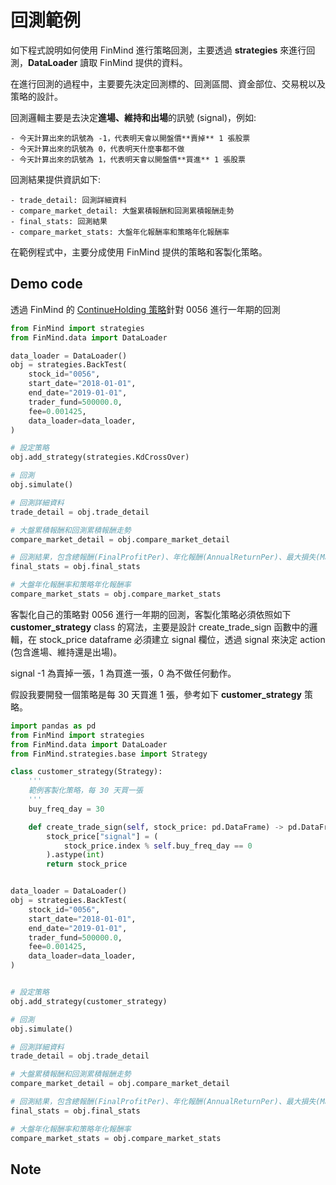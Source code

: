 # 回測範例

如下程式說明如何使用 FinMind 進行策略回測，主要透過 **strategies** 來進行回測，**DataLoader** 讀取 FinMind 提供的資料。

在進行回測的過程中，主要要先決定回測標的、回測區間、資金部位、交易稅以及策略的設計。

回測邏輯主要是去決定**進場、維持和出場**的訊號 (signal)，例如:

    - 今天計算出來的訊號為 -1，代表明天會以開盤價**賣掉** 1 張股票
    - 今天計算出來的訊號為 0，代表明天什麼事都不做
    - 今天計算出來的訊號為 1，代表明天會以開盤價**買進** 1 張股票

回測結果提供資訊如下:

    - trade_detail: 回測詳細資料
    - compare_market_detail: 大盤累積報酬和回測累積報酬走勢
    - final_stats: 回測結果
    - compare_market_stats: 大盤年化報酬率和策略年化報酬率

在範例程式中，主要分成使用 FinMind 提供的策略和客製化策略。

## Demo code

透過 FinMind 的 [ContinueHolding 策略](https://github.com/FinMind/FinMind/blob/master/FinMind/strategies/continue_holding.py)針對 0056 進行一年期的回測

```python
from FinMind import strategies
from FinMind.data import DataLoader

data_loader = DataLoader()
obj = strategies.BackTest(
    stock_id="0056",
    start_date="2018-01-01",
    end_date="2019-01-01",
    trader_fund=500000.0,
    fee=0.001425,
    data_loader=data_loader,
)

# 設定策略
obj.add_strategy(strategies.KdCrossOver)

# 回測
obj.simulate()

# 回測詳細資料
trade_detail = obj.trade_detail

# 大盤累積報酬和回測累積報酬走勢
compare_market_detail = obj.compare_market_detail

# 回測結果，包含總報酬(FinalProfitPer)、年化報酬(AnnualReturnPer)、最大損失(MaxLoss)、最大損失比例(MaxLossPer)...等
final_stats = obj.final_stats

# 大盤年化報酬率和策略年化報酬率
compare_market_stats = obj.compare_market_stats
```

客製化自己的策略對 0056 進行一年期的回測，客製化策略必須依照如下 **customer_strategy** class 的寫法，主要是設計 create_trade_sign 函數中的邏輯，在 stock_price dataframe 必須建立 signal 欄位，透過 signal 來決定 action (包含進場、維持還是出場)。

signal -1 為賣掉一張，1 為買進一張，0 為不做任何動作。

假設我要開發一個策略是每 30 天買進 1 張，參考如下 **customer_strategy** 策略。

```python
import pandas as pd
from FinMind import strategies
from FinMind.data import DataLoader
from FinMind.strategies.base import Strategy

class customer_strategy(Strategy):
    '''
    範例客製化策略，每 30 天買一張
    '''
    buy_freq_day = 30

    def create_trade_sign(self, stock_price: pd.DataFrame) -> pd.DataFrame:
        stock_price["signal"] = (
            stock_price.index % self.buy_freq_day == 0
        ).astype(int)
        return stock_price


data_loader = DataLoader()
obj = strategies.BackTest(
    stock_id="0056",
    start_date="2018-01-01",
    end_date="2019-01-01",
    trader_fund=500000.0,
    fee=0.001425,
    data_loader=data_loader,
)


# 設定策略
obj.add_strategy(customer_strategy)

# 回測
obj.simulate()

# 回測詳細資料
trade_detail = obj.trade_detail

# 大盤累積報酬和回測累積報酬走勢
compare_market_detail = obj.compare_market_detail

# 回測結果，包含總報酬(FinalProfitPer)、年化報酬(AnnualReturnPer)、最大損失(MaxLoss)、最大損失比例(MaxLossPer)...等
final_stats = obj.final_stats

# 大盤年化報酬率和策略年化報酬率
compare_market_stats = obj.compare_market_stats
```

## Note
